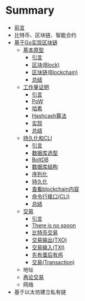 # Summary

* [前言](README.md)
* 比特币、区块链、智能合约
* [基于Go实现区块链](chapter1.md)
  * [基本原型](chapter1/ji-ben-yuan-xing.md)
    * [引言](chapter1/ji-ben-yuan-xing/yin-yan.md)
    * [区块\(Block\)](chapter1/ji-ben-yuan-xing/qu-kuai-ff08-block.md)
    * [区块链\(Blockchain\)](chapter1/ji-ben-yuan-xing/qu-kuai-lian-ff08-blockchain.md)
    * [总结](chapter1/ji-ben-yuan-xing/zong-jie.md)
  * [工作量证明](chapter1/gong-zuo-liang-zheng-ming.md)
    * [引言](chapter1/gong-zuo-liang-zheng-ming/yin-yan.md)
    * [PoW](chapter1/gong-zuo-liang-zheng-ming/pow.md)
    * [哈希](chapter1/gong-zuo-liang-zheng-ming/ha-xi.md)
    * [Hashcash算法](chapter1/gong-zuo-liang-zheng-ming/hashcashsuan-fa.md)
    * [实现](chapter1/gong-zuo-liang-zheng-ming/shi-xian.md)
    * [总结](chapter1/gong-zuo-liang-zheng-ming/zong-jie.md)
  * [持久化和CLI](chapter1/chi-jiu-hua-he-cli.md)
    * [引言](chapter1/chi-jiu-hua-he-cli/yin-yan.md)
    * [数据库选型](chapter1/chi-jiu-hua-he-cli/shu-ju-ku-xuan-xing.md)
    * [BoltDB](chapter1/chi-jiu-hua-he-cli/boltdb.md)
    * [数据库结构](chapter1/chi-jiu-hua-he-cli/shu-ju-ku-jie-gou.md)
    * [序列化](chapter1/chi-jiu-hua-he-cli/xu-lie-hua.md)
    * [持久化](chapter1/chi-jiu-hua-he-cli/chi-jiu-hua.md)
    * [查看blockchain内容](chapter1/chi-jiu-hua-he-cli/cha-kan-blockchain-nei-rong.md)
    * [命令行接口\(CLI\)](chapter1/chi-jiu-hua-he-cli/ming-ling-xing-jie-kou-ff08-cli.md)
    * [总结](chapter1/chi-jiu-hua-he-cli/zong-jie.md)
  * [交易](chapter1/jiao-yi.md)
    * [引言](chapter1/jiao-yi/yin-yan.md)
    * [There is no spoon](chapter1/jiao-yi/there-is-no-spoon.md)
    * [比特币交易](chapter1/jiao-yi/bi-te-bi-jiao-yi.md)
    * [交易输出\(TXO\)](chapter1/jiao-yi/jiao-yi-shu-51fa28-txo.md)
    * [交易输入\(TXI\)](chapter1/jiao-yi/jiao-yi-shu-516528-txi.md)
    * [先有蛋后有鸡](chapter1/jiao-yi/xian-you-dan-hou-you-ji.md)
    * [交易\(Transaction\)](chapter1/jiao-yi/jiao-yi-guo-cheng.md)
  * 地址
  * [再论交易](chapter1/zai-tan-jiao-yi.md)
  * 网络
* 基于以太坊建立私有链

